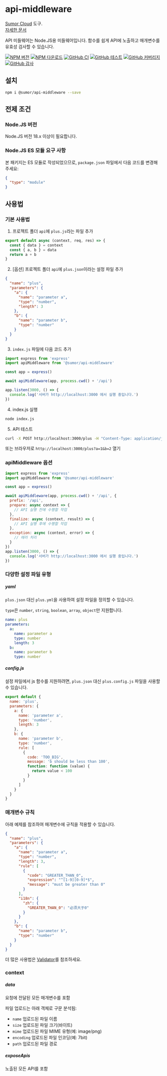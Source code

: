 # api-middleware

[Sumor Cloud](https://sumor.cloud) 도구.  
[자세한 문서](https://sumor.cloud/api-middleware)

API 미들웨어는 Node.JS용 미들웨어입니다.
함수를 쉽게 API에 노출하고 매개변수를 유효성 검사할 수 있습니다.

[![NPM 버전](https://img.shields.io/npm/v/@sumor/api-middleware?logo=npm&label=NPM)](https://www.npmjs.com/package/@sumor/api-middleware)
[![NPM 다운로드](https://img.shields.io/npm/dw/@sumor/api-middleware?logo=npm&label=다운로드)](https://www.npmjs.com/package/@sumor/api-middleware)
[![GitHub CI](https://img.shields.io/github/actions/workflow/status/sumor-cloud/api-middleware/ci.yml?logo=github&label=CI)](https://github.com/sumor-cloud/api-middleware/actions/workflows/ci.yml)
[![GitHub 테스트](https://img.shields.io/github/actions/workflow/status/sumor-cloud/api-middleware/ut.yml?logo=github&label=테스트)](https://github.com/sumor-cloud/api-middleware/actions/workflows/ut.yml)
[![GitHub 커버리지](https://img.shields.io/github/actions/workflow/status/sumor-cloud/api-middleware/coverage.yml?logo=github&label=커버리지)](https://github.com/sumor-cloud/api-middleware/actions/workflows/coverage.yml)
[![GitHub 감사](https://img.shields.io/github/actions/workflow/status/sumor-cloud/api-middleware/audit.yml?logo=github&label=감사)](https://github.com/sumor-cloud/api-middleware/actions/workflows/audit.yml)

## 설치

```bash
npm i @sumor/api-middleware --save
```

## 전제 조건

### Node.JS 버전

Node.JS 버전 18.x 이상이 필요합니다.

### Node.JS ES 모듈 요구 사항

본 패키지는 ES 모듈로 작성되었으므로, `package.json` 파일에서 다음 코드를 변경해 주세요:

```json
{
  "type": "module"
}
```

## 사용법

### 기본 사용법

1. 프로젝트 폴더 `api`에 `plus.js`라는 파일 추가

```js
export default async (context, req, res) => {
  const { data } = context
  const { a, b } = data
  return a + b
}
```

2. [옵션] 프로젝트 폴더 `api`에 `plus.json`이라는 설정 파일 추가

```json
{
  "name": "plus",
  "parameters": {
    "a": {
      "name": "parameter a",
      "type": "number",
      "length": 3
    },
    "b": {
      "name": "parameter b",
      "type": "number"
    }
  }
}
```

3. `index.js` 파일에 다음 코드 추가

```javascript
import express from 'express'
import apiMiddleware from '@sumor/api-middleware'

const app = express()

await apiMiddleware(app, process.cwd() + '/api')

app.listen(3000, () => {
  console.log('서버가 http://localhost:3000 에서 실행 중입니다.')
})
```

4. index.js 실행

```bash
node index.js
```

5. API 테스트

```bash
curl -X POST http://localhost:3000/plus -H "Content-Type: application/json" -d '{"a": 1, "b": 2}'
```

또는 브라우저로 `http://localhost:3000/plus?a=1&b=2` 열기

### apiMiddleware 옵션

```javascript
import express from 'express'
import apiMiddleware from '@sumor/api-middleware'

const app = express()

await apiMiddleware(app, process.cwd() + '/api', {
  prefix: '/api',
  prepare: async context => {
    // API 실행 전에 수행할 작업
  },
  finalize: async (context, result) => {
    // API 실행 후에 수행할 작업
  },
  exception: async (context, error) => {
    // 에러 처리
  }
})
app.listen(3000, () => {
  console.log('서버가 http://localhost:3000 에서 실행 중입니다.')
})
```

### 다양한 설정 파일 유형

##### yaml

`plus.json` 대신 `plus.yml`을 사용하여 설정 파일을 정의할 수 있습니다.

`type`은 `number`, `string`, `boolean`, `array`, `object`만 지원합니다.

```yaml
name: plus
parameters:
  a:
    name: parameter a
    type: number
    length: 3
  b:
    name: parameter b
    type: number
```

##### config.js

설정 파일에서 js 함수를 지원하려면, `plus.json` 대신 `plus.config.js` 파일을 사용할 수 있습니다.

```javascript
export default {
  name: 'plus',
  parameters: {
    a: {
      name: 'parameter a',
      type: 'number',
      length: 3
    },
    b: {
      name: 'parameter b',
      type: 'number',
      rule: [
        {
          code: 'TOO_BIG',
          message: 'b should be less than 100',
          function: function (value) {
            return value < 100
          }
        }
      ]
    }
  }
}
```

### 매개변수 규칙

아래 예제를 참조하여 매개변수에 규칙을 적용할 수 있습니다.

```json
{
  "name": "plus",
  "parameters": {
    "a": {
      "name": "parameter a",
      "type": "number",
      "length": 3,
      "rule": [
        {
          "code": "GREATER_THAN_0",
          "expression": "^[1-9][0-9]*$",
          "message": "must be greater than 0"
        }
      ],
      "i18n": {
        "zh": {
          "GREATER_THAN_0": "必须大于0"
        }
      }
    },
    "b": {
      "name": "parameter b",
      "type": "number"
    }
  }
}
```

더 많은 사용법은 [Validator](https://sumor.cloud/validator/)를 참조하세요.

### context

##### data

요청에 전달된 모든 매개변수를 포함

파일 업로드는 아래 객체로 구문 분석됨:

- `name` 업로드된 파일 이름
- `size` 업로드된 파일 크기(바이트)
- `mime` 업로드된 파일 MIME 유형(예: image/png)
- `encoding` 업로드된 파일 인코딩(예: 7bit)
- `path` 업로드된 파일 경로

##### exposeApis

노출된 모든 API를 포함
